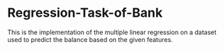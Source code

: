 # Regression-Task-of-Bank
This is the implementation of the multiple linear regression on a dataset used to predict the balance based on the given features.
